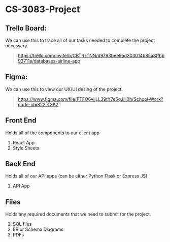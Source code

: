 # CS-3083-Project

**Trello Board**: 
---
We can use this to trace all of our tasks needed to complete the project necessary.
> https://trello.com/invite/b/CBTRzTNN/d9793bee9ad303014b85a8ffbb93711e/databases-airline-app

**Figma**: 
---
We can use this to view our UX/UI desing of the project. 
> https://www.figma.com/file/FTFO6vijLL39tY7e5qJH0h/School-Work?node-id=822%3A2

## Front End
Holds all of the components to our client app
1. React App
2. Style Sheets


## Back End
Holds all of our API apps (can be either Python Flask or Express JS)
1. API App

## Files
Holds any required documents that we need to submit for the project.
1. SQL files
2. ER or Schema Diagrams
3. PDFs

